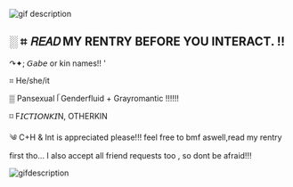 ![gif description](https://files.catbox.moe/l3tfhx.jpg) 

░ ⌗ 𝘙𝘌𝘈𝘋 MY RENTRY BEFORE YOU INTERACT. !! 
- 
↷✦; 𝘎𝘢𝘣𝘦 or kin names!! '

⌗ He/she/it

▒  Pansexual ᥬ Genderfluid  + Grayromantic !!!!!!

⌑ F𝘐𝘊𝘛𝘐𝘖𝘕𝘒𝘐N, OTHERKIN

༄ C+H & Int is appreciated please!!! feel free to bmf aswell,read my rentry first tho...  I also accept all friend requests too , so dont be afraid!!! 

![gifdescription](https://files.catbox.moe/p389jp.jpg)
